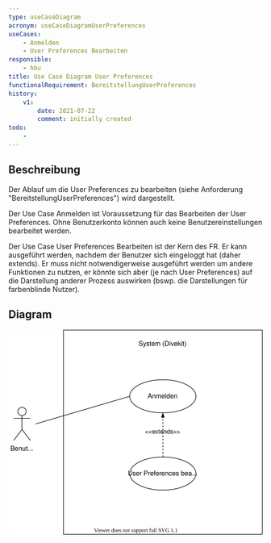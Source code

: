 ```yaml
---
type: useCaseDiagram
acronym: useCaseDiagramUserPreferences
useCases:
    - Anmelden
    - User Preferences Bearbeiten
responsible: 
    - hbu
title: Use Case Diagram User Preferences
functionalRequirement: BereitstellungUserPreferences
history:
    v1:
        date: 2021-07-22
        comment: initially created
todo: 
    - 
---
```


## Beschreibung

Der Ablauf um die User Preferences zu bearbeiten (siehe Anforderung "BereitstellungUserPreferences") wird dargestellt.

Der Use Case Anmelden ist Voraussetzung für das Bearbeiten der User Preferences. Ohne Benutzerkonto können auch keine
Benutzereinstellungen bearbeitet werden.

Der Use Case User Preferences Bearbeiten ist der Kern des FR. Er kann ausgeführt werden, nachdem der Benutzer sich eingeloggt
hat (daher extends). Er muss nicht notwendigerweise ausgeführt werden um andere Funktionen zu nutzen, er könnte sich aber
(je nach User Preferences) auf die Darstellung anderer Prozess auswirken (bswp. die Darstellungen für farbenblinde Nutzer).

## Diagram

![useCaseDiagramUserPreferences](./diagrams/useCaseUserPreferences.svg)


